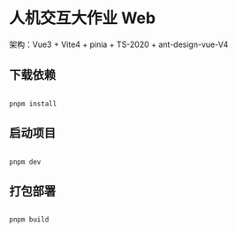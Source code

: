 # 人机交互大作业 Web

架构：Vue3 + Vite4 + pinia + TS-2020 + ant-design-vue-V4

## 下载依赖

```shell

pnpm install

```

## 启动项目

```shell

pnpm dev

```

## 打包部署

```shell

pnpm build

```
